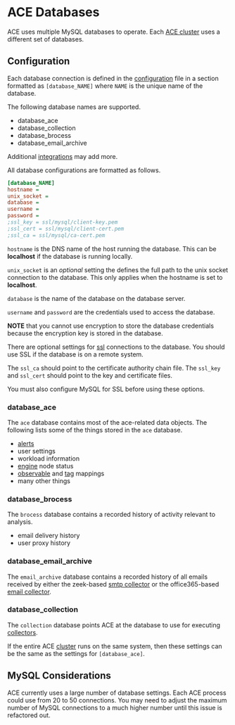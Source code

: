# ACE Databases

ACE uses multiple MySQL databases to operate. Each [ACE cluster](../design/engine_cluster.md) uses a different set of databases.

## Configuration

Each database connection is defined in the [configuration](../design/configuration.md) file in a section formatted as `[database_NAME]` where `NAME` is the unique name of the database.

The following database names are supported.

- database_ace
- database_collection
- database_brocess
- database_email_archive

Additional [integrations](link) may add more.

All database configurations are formatted as follows.

```ini
[database_NAME]
hostname =
unix_socket =
database =
username =
password =
;ssl_key = ssl/mysql/client-key.pem
;ssl_cert = ssl/mysql/client-cert.pem
;ssl_ca = ssl/mysql/ca-cert.pem
```

`hostname` is the DNS name of the host running the database. This can be **localhost** if the database is running locally.

`unix_socket` is an *optional* setting the defines the full path to the unix socket connection to the database. This only applies when the hostname is set to **localhost**.

`database` is the name of the database on the database server.

`username` and `password` are the credentials used to access the database.

**NOTE** that you cannot use encryption to store the database credentials because the encryption key is stored in the database.

There are optional settings for [ssl](../design/ssl.md) connections to the database. You should use SSL if the database is on a remote system.

The `ssl_ca` should point to the certificate authority chain file. The `ssl_key` and `ssl_cert` should point to the key and certificate files.

You must also configure MySQL for SSL before using these options.

### database_ace

The `ace` database contains most of the ace-related data objects. The following lists some of the things stored in the `ace` database.

- [alerts](../design/alerts.md)
- user settings
- workload information
- [engine](../design/engine.md) node status
- [observable](../design/observable.md) and [tag](../design/tags.md) mappings
- many other things

### database_brocess

The `brocess` database contains a recorded history of activity relevant to analysis.

- email delivery history
- user proxy history

### database_email_archive

The `email_archive` database contains a recorded history of all emails received by either the zeek-based [smtp collector](../design/smtp_collector.md) or the office365-based [email collector](../design/email_collector.md).

### database_collection

The `collection` database points ACE at the database to use for executing [collectors](../design/collector.md). 

If the entire ACE [cluster](../design/engine_cluster.md) runs on the same system, then these settings can be the same as the settings for `[database_ace]`.

## MySQL Considerations

ACE currently uses a large number of database settings. Each ACE process could use from 20 to 50 connections. You may need to adjust the maximum number of MySQL connections to a much higher number until this issue is refactored out.
